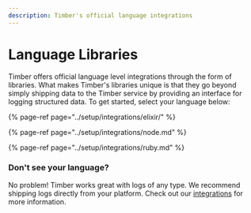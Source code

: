 ```yaml
---
description: Timber's official language integrations
---
```


# Language Libraries

Timber offers official language level integrations through the form of libraries. What makes Timber's libraries unique is that they go beyond simply shipping data to the Timber service by providing an interface for logging structured data. To get started, select your language below:

{% page-ref page="../setup/integrations/elixir/" %}

{% page-ref page="../setup/integrations/node.md" %}

{% page-ref page="../setup/integrations/ruby.md" %}

### Don't see your language?

No problem! Timber works great with logs of any type. We recommend shipping logs directly from your platform. Check out our [integrations](../setup/integrations/) for more information.

